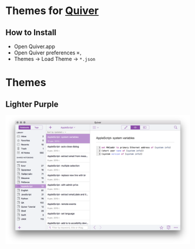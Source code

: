 # Themes for [Quiver](https://geo.itunes.apple.com/ru/app/quiver-programmers-notebook/id866773894?mt=12&uo=4&at=1001l9qh&ct=gh)

## How to Install
- Open Quiver.app
- Open Quiver preferences `⌘,`
- Themes -> Load Theme -> `*.json`

# Themes
## Lighter Purple
![](Lighter_Purple_preview.png)

